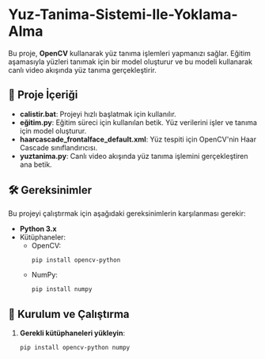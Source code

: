 # Yuz-Tanima-Sistemi-Ile-Yoklama-Alma

Bu proje, **OpenCV** kullanarak yüz tanıma işlemleri yapmanızı sağlar. Eğitim aşamasıyla yüzleri tanımak için bir model oluşturur ve bu modeli kullanarak canlı video akışında yüz tanıma gerçekleştirir.

## 📂 Proje İçeriği

- **calistir.bat**: Projeyi hızlı başlatmak için kullanılır.  
- **eğitim.py**: Eğitim süreci için kullanılan betik. Yüz verilerini işler ve tanıma için model oluşturur.  
- **haarcascade_frontalface_default.xml**: Yüz tespiti için OpenCV'nin Haar Cascade sınıflandırıcısı.  
- **yuztanima.py**: Canlı video akışında yüz tanıma işlemini gerçekleştiren ana betik.  

## 🛠️ Gereksinimler

Bu projeyi çalıştırmak için aşağıdaki gereksinimlerin karşılanması gerekir:

- **Python 3.x**  
- Kütüphaneler:
  - OpenCV:  
    ```bash
    pip install opencv-python
    ```
  - NumPy:  
    ```bash
    pip install numpy
    ```

## 🚀 Kurulum ve Çalıştırma

1. **Gerekli kütüphaneleri yükleyin**:
   ```bash
   pip install opencv-python numpy
